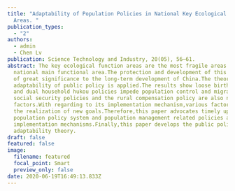 ```yaml
---
title: "Adaptability of Population Policies in National Key Ecological Function
  Areas. "
publication_types:
  - "2"
authors:
  - admin
  - Chen Lv
publication: Science Technology and Industry, 20(05), 56–61.
abstract: The key ecological function areas are the most fragile areas in the
  national main functional area.The protection and development of this area is
  of great significance to the long-term development of China.The theory of
  adaptability of public policy is applied.The results show loose birth policies
  and dual household hukou policies impede population control and migration.And
  social security policies and the rural compensation policy are also negative
  factors.With regarding to its implementation mechanism,various factors hinder
  the realization of new goals.Therefore,this paper advocates timely updating of
  population policy system and population management related policies and
  implementation mechanisms.Finally,this paper develops the public policy
  adaptability theory.
draft: false
featured: false
image:
  filename: featured
  focal_point: Smart
  preview_only: false
date: 2020-06-19T16:49:13.833Z
---
```

